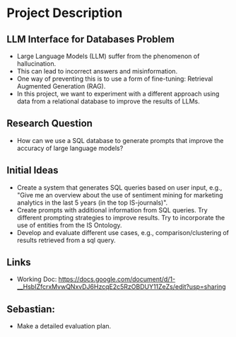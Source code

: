 # Project Description

## LLM Interface for Databases Problem
- Large Language Models (LLM) suffer from the phenomenon of hallucination.
- This can lead to incorrect answers and misinformation.
- One way of preventing this is to use a form of fine-tuning: Retrieval Augmented Generation (RAG).
- In this project, we want to experiment with a different approach using data from a relational database to improve the results of LLMs.
## Research Question
- How can we use a SQL database to generate prompts that improve the accuracy of large language models?
## Initial Ideas
- Create a system that generates SQL queries based on user input, e.g., "Give me an overview about the use of sentiment mining for marketing analytics in the last 5 years (in the top IS-journals)".
- Create prompts with additional information from SQL queries. Try different prompting strategies to improve results. Try to incorporate the use of entities from the IS Ontology.
- Develop and evaluate different use cases, e.g., comparison/clustering of results retrieved from a sql query.

## Links

- Working Doc: https://docs.google.com/document/d/1-__HsbIZfcrxMvwQNxvDJ6HzcqE2c5RzOBDUY11ZeZs/edit?usp=sharing

## Sebastian: 

- Make a detailed evaluation plan.

